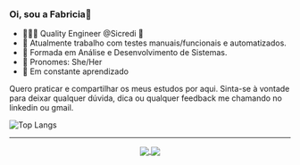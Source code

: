 ### Oi, sou a Fabricia👋

- 👩🏿‍💻 Quality Engineer @Sicredi 💚
- 🔭 Atualmente trabalho com testes manuais/funcionais e automatizados.
- 🚀 Formada em Análise e Desenvolvimento de Sistemas.
- 💬 Pronomes: She/Her
- 🌱 Em constante aprendizado

Quero praticar e compartilhar os meus estudos por aqui. Sinta-se à vontade para deixar qualquer dúvida, dica ou qualquer feedback me chamando no linkedin ou gmail.
 
![Top Langs](https://github-readme-stats.vercel.app/api/top-langs/?username=fabriciamathes&layout=compact)
  
 ------
  <div align="center" text="center">
  <a href="https://www.linkedin.com/in/fabricia-mathes/">
  <img align="center" src="https://img.shields.io/badge/LinkedIn-0077B5?style=for-the-badge&logo=linkedin&logoColor=white"/>
  </a>
 
  <a href="mailto:fabricia.mathes@gmail.com">
    <img align="center" src="https://img.shields.io/badge/Gmail-D14836?style=for-the-badge&logo=gmail&logoColor=white"/>
  </a> 
 </div>

<!--
**fabriciamathes/fabriciamathes** is a ✨ _special_ ✨ repository because its `README.md` (this file) appears on your GitHub profile.

Here are some ideas to get you started:

- 🔭 I’m currently working on ...
- 🌱 I’m currently learning ...
- 👯 I’m looking to collaborate on ...
- 🤔 I’m looking for help with ...
- 💬 Ask me about ...
- 📫 How to reach me: ...
- 😄 Pronouns: ...
- ⚡ Fun fact: ...
-->
